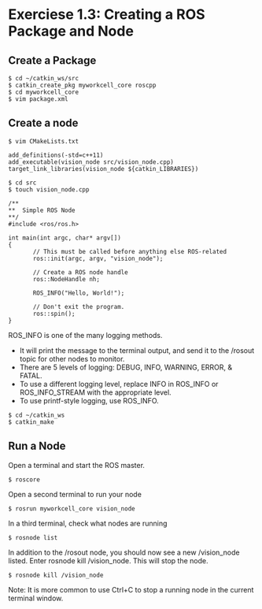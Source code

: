 # Exerciese 1.3: Creating a ROS Package and Node

## Create a Package
```
$ cd ~/catkin_ws/src
$ catkin_create_pkg myworkcell_core roscpp
$ cd myworkcell_core
$ vim package.xml
```

## Create a node
```
$ vim CMakeLists.txt
```
```
add_definitions(-std=c++11)
add_executable(vision_node src/vision_node.cpp)
target_link_libraries(vision_node ${catkin_LIBRARIES})
```
```
$ cd src
$ touch vision_node.cpp
```
```
/**
**  Simple ROS Node
**/
#include <ros/ros.h>

int main(int argc, char* argv[])
{
       // This must be called before anything else ROS-related
       ros::init(argc, argv, "vision_node");

       // Create a ROS node handle
       ros::NodeHandle nh;

       ROS_INFO("Hello, World!");

       // Don't exit the program.
       ros::spin();
}
```
ROS_INFO is one of the many logging methods.

* It will print the message to the terminal output, and send it to the /rosout topic for other nodes to monitor.
* There are 5 levels of logging: DEBUG, INFO, WARNING, ERROR, & FATAL.
* To use a different logging level, replace INFO in ROS_INFO or ROS_INFO_STREAM with the appropriate level.
* To use printf-style logging, use ROS_INFO.

```
$ cd ~/catkin_ws
$ catkin_make
```

## Run a Node
Open a terminal and start the ROS master.
```
$ roscore
```
Open a second terminal to run your node
```
$ rosrun myworkcell_core vision_node
```
In a third terminal, check what nodes are running
```
$ rosnode list
```
In addition to the /rosout node, you should now see a new /vision_node listed. Enter rosnode kill /vision_node. This will stop the node.
```
$ rosnode kill /vision_node 
```
Note: It is more common to use Ctrl+C to stop a running node in the current terminal window.